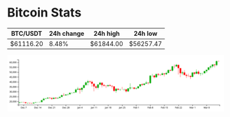 # Bitcoin Stats

BTC/USDT|24h change|24h high|24h low|
|---|---|---|---|
|$61116.20|8.48%|$61844.00|$56257.47|

<img src="./chart.svg">

